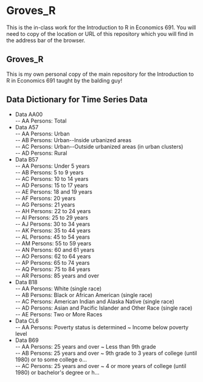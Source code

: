 # Groves_R
This is the in-class work for the Introduction to R in Economics 691. You will need to copy of the location or URL of this repository which you will find in the address bar of the browser.

## Groves_R
This is my own personal copy of the main repository for the Introduction to R in Economics 691 taught by the balding guy!


## Data Dictionary for Time Series Data

- Data AA00  
-- AA    Persons: Total
- Data A57  
-- AA    Persons: Urban                                                     
-- AB    Persons: Urban--Inside urbanized areas                             
-- AC    Persons: Urban--Outside urbanized areas (in urban clusters)        
-- AD    Persons: Rural
- Data B57  
-- AA    Persons: Under 5 years            
-- AB    Persons: 5 to 9 years            
-- AC    Persons: 10 to 14 years           
-- AD    Persons: 15 to 17 years           
-- AE    Persons: 18 and 19 years          
-- AF    Persons: 20 years                 
-- AG    Persons: 21 years                 
-- AH    Persons: 22 to 24 years           
-- AI    Persons: 25 to 29 years           
-- AJ    Persons: 30 to 34 years          
-- AK    Persons: 35 to 44 years          
-- AL    Persons: 45 to 54 years          
-- AM    Persons: 55 to 59 years          
-- AN    Persons: 60 and 61 years         
-- AO    Persons: 62 to 64 years          
-- AP    Persons: 65 to 74 years          
-- AQ    Persons: 75 to 84 years          
-- AR    Persons: 85 years and over       
- Data B18  
-- AA    Persons: White (single race)                                            
-- AB    Persons: Black or African American (single race)                        
-- AC    Persons: American Indian and Alaska Native (single race)                
-- AD    Persons: Asian and Pacific Islander and Other Race (single race)        
-- AE    Persons: Two or More Races                                              
- Data CL6  
-- AA    Persons: Poverty status is determined ~ Income below poverty level       
- Data B69  
-- AA    Persons: 25 years and over ~ Less than 9th grade                                                       
-- AB    Persons: 25 years and over ~ 9th grade to 3 years of college (until 1980) or to some college o…        
-- AC    Persons: 25 years and over ~ 4 or more years of college (until 1980) or bachelor's degree or h…   

